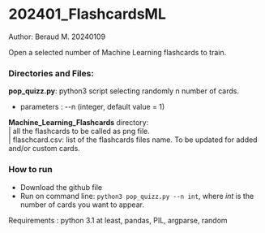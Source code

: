 # 202401_FlashcardsML

Author: Beraud M. 20240109

Open a selected number of Machine Learning flashcards to train.

### Directories and Files:
**pop_quizz.py**: python3 script selecting randomly n number of cards.  
* parameters : --n (integer, default value = 1)

**Machine_Learning_Flashcards** directory:  
| all the flashcards to be called as png file.  
| flaschcard.csv: list of the flashcards files name. To be updated for added and/or custom cards.

### How to run
* Download the github file  
* Run on command line: 
```python3 pop_quizz.py --n int```, where *int* is the number of cards you want to appear.


Requirements : python 3.1 at least, pandas, PIL, argparse, random
